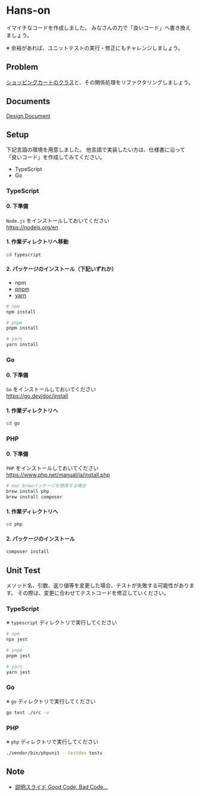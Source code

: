 # Hans-on

イマイチなコードを作成しました。
みなさんの力で「良いコード」へ書き換えましょう。

※ 余裕があれば、ユニットテストの実行・修正にもチャレンジしましょう。

## Problem

[ショッピングカートのクラス](blob/main/typescript/src/shoppingCart.spec.ts)と、その関係処理をリファクタリングしましょう。


## Documents

[Design Document](docs/design-document.md)

## Setup

下記言語の環境を用意しました。
他言語で実装したい方は、仕様書に沿って「良いコード」を作成してみてください。

- TypeScript
- Go

### TypeScript

#### 0. 下準備  
`Node.js` をインストールしておいてください  
https://nodejs.org/en

#### 1. 作業ディレクトリへ移動
```bash
cd typescript
```

#### 2. パッケージのインストール（下記いずれか）

- npm
- [pnpm](https://pnpm.io/installation)
- [yarn](https://classic.yarnpkg.com/lang/en/docs/install/)

```bash
# npm
npm install

# pnpm
pnpm install

# yarn
yarn install
```

### Go

#### 0. 下準備  
`Go` をインストールしておいてください  
https://go.dev/doc/install

#### 1. 作業ディレクトリへ
```bash
cd go
```

### PHP

#### 0. 下準備  
`PHP` をインストールしておいてください  
https://www.php.net/manual/ja/install.php

```bash
# mac brewパッケージを使用する場合
brew install php
brew install composer
```

#### 1. 作業ディレクトリへ
```bash
cd php
```

#### 2. パッケージのインストール

```bash
composer install
```

## Unit Test

メソッド名、引数、返り値等を変更した場合、テストが失敗する可能性があります。
その際は、変更に合わせてテストコードを修正していください。

### TypeScript

※ `typescript` ディレクトリで実行してください

```bash
# npm
npx jest

# pnpm
pnpm jest

# yarn
yarn jest
```

### Go

※ `go` ディレクトリで実行してください

```bash
go test ./src -v
```

### PHP

※ `php` ディレクトリで実行してください

```bash
./vendor/bin/phpunit --testdox tests
```

## Note

- [説明スライド Good Code, Bad Code...](https://docs.google.com/presentation/d/1v-eZWwXChFjBmbYOXALoMWh9gasn53Pd9-gr0lWzCUE)
